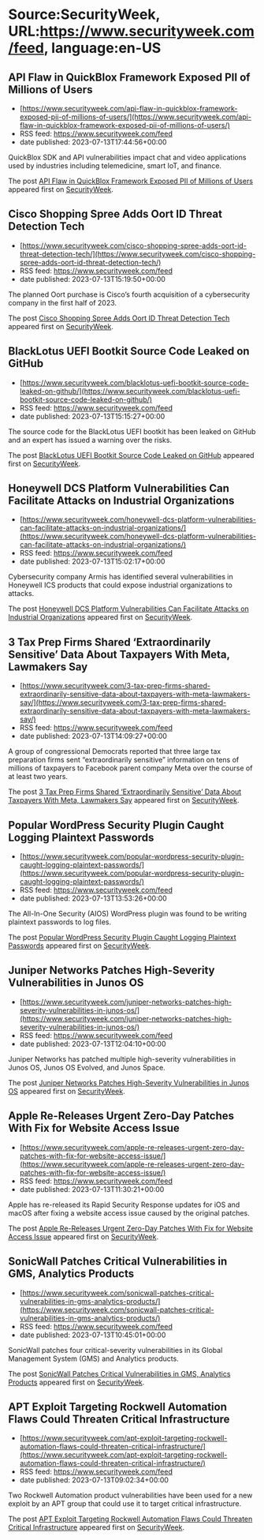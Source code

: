 # Source:SecurityWeek, URL:https://www.securityweek.com/feed, language:en-US

## API Flaw in QuickBlox Framework Exposed PII of Millions of Users
 - [https://www.securityweek.com/api-flaw-in-quickblox-framework-exposed-pii-of-millions-of-users/](https://www.securityweek.com/api-flaw-in-quickblox-framework-exposed-pii-of-millions-of-users/)
 - RSS feed: https://www.securityweek.com/feed
 - date published: 2023-07-13T17:44:56+00:00

<p>QuickBlox SDK and API vulnerabilities impact chat and video applications used by industries including telemedicine, smart IoT, and finance.</p>
<p>The post <a href="https://www.securityweek.com/api-flaw-in-quickblox-framework-exposed-pii-of-millions-of-users/" rel="nofollow">API Flaw in QuickBlox Framework Exposed PII of Millions of Users</a> appeared first on <a href="https://www.securityweek.com" rel="nofollow">SecurityWeek</a>.</p>

## Cisco Shopping Spree Adds Oort ID Threat Detection Tech
 - [https://www.securityweek.com/cisco-shopping-spree-adds-oort-id-threat-detection-tech/](https://www.securityweek.com/cisco-shopping-spree-adds-oort-id-threat-detection-tech/)
 - RSS feed: https://www.securityweek.com/feed
 - date published: 2023-07-13T15:19:50+00:00

<p>The planned Oort purchase is Cisco’s fourth acquisition of a cybersecurity company in the first half of 2023. </p>
<p>The post <a href="https://www.securityweek.com/cisco-shopping-spree-adds-oort-id-threat-detection-tech/" rel="nofollow">Cisco Shopping Spree Adds Oort ID Threat Detection Tech</a> appeared first on <a href="https://www.securityweek.com" rel="nofollow">SecurityWeek</a>.</p>

## BlackLotus UEFI Bootkit Source Code Leaked on GitHub
 - [https://www.securityweek.com/blacklotus-uefi-bootkit-source-code-leaked-on-github/](https://www.securityweek.com/blacklotus-uefi-bootkit-source-code-leaked-on-github/)
 - RSS feed: https://www.securityweek.com/feed
 - date published: 2023-07-13T15:15:27+00:00

<p>The source code for the BlackLotus UEFI bootkit has been leaked on GitHub and an expert has issued a warning over the risks.</p>
<p>The post <a href="https://www.securityweek.com/blacklotus-uefi-bootkit-source-code-leaked-on-github/" rel="nofollow">BlackLotus UEFI Bootkit Source Code Leaked on GitHub</a> appeared first on <a href="https://www.securityweek.com" rel="nofollow">SecurityWeek</a>.</p>

## Honeywell DCS Platform Vulnerabilities Can Facilitate Attacks on Industrial Organizations
 - [https://www.securityweek.com/honeywell-dcs-platform-vulnerabilities-can-facilitate-attacks-on-industrial-organizations/](https://www.securityweek.com/honeywell-dcs-platform-vulnerabilities-can-facilitate-attacks-on-industrial-organizations/)
 - RSS feed: https://www.securityweek.com/feed
 - date published: 2023-07-13T15:02:17+00:00

<p>Cybersecurity company Armis has identified several vulnerabilities in Honeywell ICS products that could expose industrial organizations to attacks.</p>
<p>The post <a href="https://www.securityweek.com/honeywell-dcs-platform-vulnerabilities-can-facilitate-attacks-on-industrial-organizations/" rel="nofollow">Honeywell DCS Platform Vulnerabilities Can Facilitate Attacks on Industrial Organizations</a> appeared first on <a href="https://www.securityweek.com" rel="nofollow">SecurityWeek</a>.</p>

## 3 Tax Prep Firms Shared ‘Extraordinarily Sensitive’ Data About Taxpayers With Meta, Lawmakers Say
 - [https://www.securityweek.com/3-tax-prep-firms-shared-extraordinarily-sensitive-data-about-taxpayers-with-meta-lawmakers-say/](https://www.securityweek.com/3-tax-prep-firms-shared-extraordinarily-sensitive-data-about-taxpayers-with-meta-lawmakers-say/)
 - RSS feed: https://www.securityweek.com/feed
 - date published: 2023-07-13T14:09:27+00:00

<p>A group of congressional Democrats reported that three large tax preparation firms sent “extraordinarily sensitive” information on tens of millions of taxpayers to Facebook parent company Meta over the course of at least two years.</p>
<p>The post <a href="https://www.securityweek.com/3-tax-prep-firms-shared-extraordinarily-sensitive-data-about-taxpayers-with-meta-lawmakers-say/" rel="nofollow">3 Tax Prep Firms Shared ‘Extraordinarily Sensitive’ Data About Taxpayers With Meta, Lawmakers Say</a> appeared first on <a href="https://www.securityweek.com" rel="nofollow">SecurityWeek</a>.</p>

## Popular WordPress Security Plugin Caught Logging Plaintext Passwords
 - [https://www.securityweek.com/popular-wordpress-security-plugin-caught-logging-plaintext-passwords/](https://www.securityweek.com/popular-wordpress-security-plugin-caught-logging-plaintext-passwords/)
 - RSS feed: https://www.securityweek.com/feed
 - date published: 2023-07-13T13:53:26+00:00

<p>The All-In-One Security (AIOS) WordPress plugin was found to be writing plaintext passwords to log files.</p>
<p>The post <a href="https://www.securityweek.com/popular-wordpress-security-plugin-caught-logging-plaintext-passwords/" rel="nofollow">Popular WordPress Security Plugin Caught Logging Plaintext Passwords</a> appeared first on <a href="https://www.securityweek.com" rel="nofollow">SecurityWeek</a>.</p>

## Juniper Networks Patches High-Severity Vulnerabilities in Junos OS
 - [https://www.securityweek.com/juniper-networks-patches-high-severity-vulnerabilities-in-junos-os/](https://www.securityweek.com/juniper-networks-patches-high-severity-vulnerabilities-in-junos-os/)
 - RSS feed: https://www.securityweek.com/feed
 - date published: 2023-07-13T12:04:10+00:00

<p>Juniper Networks has patched multiple high-severity vulnerabilities in Junos OS, Junos OS Evolved, and Junos Space.</p>
<p>The post <a href="https://www.securityweek.com/juniper-networks-patches-high-severity-vulnerabilities-in-junos-os/" rel="nofollow">Juniper Networks Patches High-Severity Vulnerabilities in Junos OS</a> appeared first on <a href="https://www.securityweek.com" rel="nofollow">SecurityWeek</a>.</p>

## Apple Re-Releases Urgent Zero-Day Patches With Fix for Website Access Issue
 - [https://www.securityweek.com/apple-re-releases-urgent-zero-day-patches-with-fix-for-website-access-issue/](https://www.securityweek.com/apple-re-releases-urgent-zero-day-patches-with-fix-for-website-access-issue/)
 - RSS feed: https://www.securityweek.com/feed
 - date published: 2023-07-13T11:30:21+00:00

<p>Apple has re-released its Rapid Security Response updates for iOS and macOS after fixing a website access issue caused by the original patches.</p>
<p>The post <a href="https://www.securityweek.com/apple-re-releases-urgent-zero-day-patches-with-fix-for-website-access-issue/" rel="nofollow">Apple Re-Releases Urgent Zero-Day Patches With Fix for Website Access Issue</a> appeared first on <a href="https://www.securityweek.com" rel="nofollow">SecurityWeek</a>.</p>

## SonicWall Patches Critical Vulnerabilities in GMS, Analytics Products
 - [https://www.securityweek.com/sonicwall-patches-critical-vulnerabilities-in-gms-analytics-products/](https://www.securityweek.com/sonicwall-patches-critical-vulnerabilities-in-gms-analytics-products/)
 - RSS feed: https://www.securityweek.com/feed
 - date published: 2023-07-13T10:45:01+00:00

<p>SonicWall patches four critical-severity vulnerabilities in its Global Management System (GMS) and Analytics products.</p>
<p>The post <a href="https://www.securityweek.com/sonicwall-patches-critical-vulnerabilities-in-gms-analytics-products/" rel="nofollow">SonicWall Patches Critical Vulnerabilities in GMS, Analytics Products</a> appeared first on <a href="https://www.securityweek.com" rel="nofollow">SecurityWeek</a>.</p>

## APT Exploit Targeting Rockwell Automation Flaws Could Threaten Critical Infrastructure
 - [https://www.securityweek.com/apt-exploit-targeting-rockwell-automation-flaws-could-threaten-critical-infrastructure/](https://www.securityweek.com/apt-exploit-targeting-rockwell-automation-flaws-could-threaten-critical-infrastructure/)
 - RSS feed: https://www.securityweek.com/feed
 - date published: 2023-07-13T09:02:34+00:00

<p>Two Rockwell Automation product vulnerabilities have been used for a new exploit by an APT group that could use it to target critical infrastructure.</p>
<p>The post <a href="https://www.securityweek.com/apt-exploit-targeting-rockwell-automation-flaws-could-threaten-critical-infrastructure/" rel="nofollow">APT Exploit Targeting Rockwell Automation Flaws Could Threaten Critical Infrastructure</a> appeared first on <a href="https://www.securityweek.com" rel="nofollow">SecurityWeek</a>.</p>

